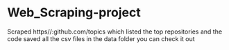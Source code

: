 # Web_Scraping-project
Scraped https//:github.com/topics which listed the top repositories and the code saved all the csv
files in the data folder you can check it out